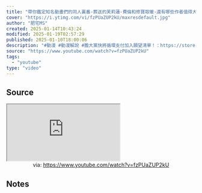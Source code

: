 ```yaml
---
title: "帶你鑑定知名動畫們的同人裏番-葬送的芙莉蓮-費倫和修寶取暖-還有哪些作者值得大家收藏"
cover: "https://i.ytimg.com/vi/fzPUaZUP2kU/maxresdefault.jpg"
author: "肥宅MS"
created: 2025-01-14T10:43:24
modified: 2025-01-19T02:57:29
published: 2025-01-10T18:00:06
description: "#動漫 #動漫解說 #膽大黨快將循環支付加入願望清單！：https://store.steampowered.com/app/3143560?utm_source=kol&utm_campaign=fz由遊戲發行商 Siravune舉辦的抽獎： https://gleam.io/Q4Wij/key-cptw有機會能抽到循環支付steam版一份喔"
source: "https://www.youtube.com/watch?v=fzPUaZUP2kU"
tags:
  - "youtube"
type: "video"
---
```


## Source

<iframe src="https://www.youtube.com/embed/fzPUaZUP2kU" allow="accelerometer; autoplay; clipboard-write; encrypted-media; gyroscope; picture-in-picture; web-share" referrerpolicy="strict-origin-when-cross-origin" allowfullscreen></iframe>
<center>via: <a href='https://www.youtube.com/watch?v=fzPUaZUP2kU' target='_blank' class='external-link'>https://www.youtube.com/watch?v=fzPUaZUP2kU</a></center>

## Notes
